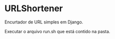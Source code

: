 URLShortener
============

Encurtador de URL simples em Django.

Executar o arquivo run.sh que está contido na pasta.
